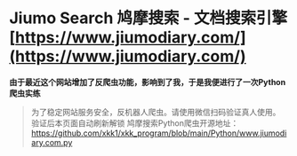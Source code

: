 # Jiumo Search 鸠摩搜索 - 文档搜索引擎 [https://www.jiumodiary.com/](https://www.jiumodiary.com/)
**由于最近这个网站增加了反爬虫功能，影响到了我，于是我便进行了一次Python爬虫实练**
> 为了稳定网站服务安全，反机器人爬虫。请使用微信扫码验证真人使用。 验证后本页面自动刷新解锁
 鸠摩搜索Python爬虫开源地址：<https://github.com/xkk1/xkk_program/blob/main/Python/www.jiumodiary.com.py>
 
